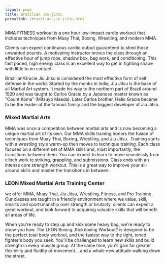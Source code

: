 ```yaml
---
layout: page
title: Brazilian Jiu-jitsu
permalink: /brazilian-jiu-jitsu.html
---
```


MMA FITNESS workout is a one hour low-impact cardio workout that includes techniques from Muay Thai, Boxing, Wrestling, and modern MMA.

Clients can expect continuous cardio output guaranteed to shed those unwanted pounds. A motivating instructor moves the class through an effective hour of jump rope, shadow box, bag work, and conditioning. This fast paced, high energy class is an excellent way to get in fighting shape with little to no contact.

Brazilian/Gracie Jiu Jitsu is considered the most effective form of self defense in the world. Started by the monks in India, Jiu Jitsu is the base of all Martial Art system. It made his way to the northern part of Brazil around 1920 and was taught to Carlos Gracie by a Japanese master known as "Count Koma" (Mitsuyo Maeda). Later Carlos brother, Helio Gracie became to be the leader of the famous family and the biggest developer of Jiu Jitsu.

### Mixed Martial Arts

MMA was once a competition between martial arts and is now becoming a unique martial art of its own. Our MMA skills training honors the fusion of techniques from Muay Thai, Boxing, Wrestling, and Jiu Jitsu. .Training starts with a wrestling style warm-up then moves to technique training. Each class focuses on a different set of MMA skills and, most importantly, the transitions between them. You can expect to learn to move seamlessly from clinch work to striking, grappling, and submissions. Class ends with an intense core strength workout. This is a great way to improve your all-around skills and master the transitions in between.

### LEON Mixed Martial Arts Training Center

we offer MMA, Muay Thai, Jiu Jitsu, Wrestling, Fitness, and Pro Training. Our classes are taught in a friendly environment where we value, skill, smarts and sportsmanship over strength or brutality. clients can expect a great workout, and look forward to acquiring valuable skills that will benefit all areas of life.

When you're ready to step up and kick some heavy bag, we're ready to show you how. The LEON Boxing ,Kickboxing Workout? is designed to be the perfect total body workout, and the fastest way to the tight, toned fighter's body you seek. You'll be challenged to learn new skills and build strength in every muscle group. At the same time, you'll gain far greater flexibility and fluidity of movement... and a whole new attitude walking down the street.
